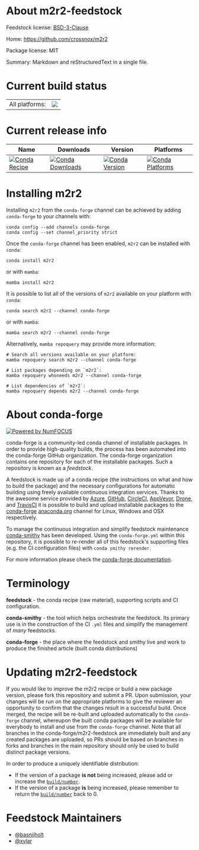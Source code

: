 About m2r2-feedstock
====================

Feedstock license: [BSD-3-Clause](https://github.com/conda-forge/m2r2-feedstock/blob/main/LICENSE.txt)

Home: https://github.com/crossnox/m2r2

Package license: MIT

Summary: Markdown and reStructuredText in a single file.

Current build status
====================


<table><tr><td>All platforms:</td>
    <td>
      <a href="https://dev.azure.com/conda-forge/feedstock-builds/_build/latest?definitionId=10439&branchName=main">
        <img src="https://dev.azure.com/conda-forge/feedstock-builds/_apis/build/status/m2r2-feedstock?branchName=main">
      </a>
    </td>
  </tr>
</table>

Current release info
====================

| Name | Downloads | Version | Platforms |
| --- | --- | --- | --- |
| [![Conda Recipe](https://img.shields.io/badge/recipe-m2r2-green.svg)](https://anaconda.org/conda-forge/m2r2) | [![Conda Downloads](https://img.shields.io/conda/dn/conda-forge/m2r2.svg)](https://anaconda.org/conda-forge/m2r2) | [![Conda Version](https://img.shields.io/conda/vn/conda-forge/m2r2.svg)](https://anaconda.org/conda-forge/m2r2) | [![Conda Platforms](https://img.shields.io/conda/pn/conda-forge/m2r2.svg)](https://anaconda.org/conda-forge/m2r2) |

Installing m2r2
===============

Installing `m2r2` from the `conda-forge` channel can be achieved by adding `conda-forge` to your channels with:

```
conda config --add channels conda-forge
conda config --set channel_priority strict
```

Once the `conda-forge` channel has been enabled, `m2r2` can be installed with `conda`:

```
conda install m2r2
```

or with `mamba`:

```
mamba install m2r2
```

It is possible to list all of the versions of `m2r2` available on your platform with `conda`:

```
conda search m2r2 --channel conda-forge
```

or with `mamba`:

```
mamba search m2r2 --channel conda-forge
```

Alternatively, `mamba repoquery` may provide more information:

```
# Search all versions available on your platform:
mamba repoquery search m2r2 --channel conda-forge

# List packages depending on `m2r2`:
mamba repoquery whoneeds m2r2 --channel conda-forge

# List dependencies of `m2r2`:
mamba repoquery depends m2r2 --channel conda-forge
```


About conda-forge
=================

[![Powered by
NumFOCUS](https://img.shields.io/badge/powered%20by-NumFOCUS-orange.svg?style=flat&colorA=E1523D&colorB=007D8A)](https://numfocus.org)

conda-forge is a community-led conda channel of installable packages.
In order to provide high-quality builds, the process has been automated into the
conda-forge GitHub organization. The conda-forge organization contains one repository
for each of the installable packages. Such a repository is known as a *feedstock*.

A feedstock is made up of a conda recipe (the instructions on what and how to build
the package) and the necessary configurations for automatic building using freely
available continuous integration services. Thanks to the awesome service provided by
[Azure](https://azure.microsoft.com/en-us/services/devops/), [GitHub](https://github.com/),
[CircleCI](https://circleci.com/), [AppVeyor](https://www.appveyor.com/),
[Drone](https://cloud.drone.io/welcome), and [TravisCI](https://travis-ci.com/)
it is possible to build and upload installable packages to the
[conda-forge](https://anaconda.org/conda-forge) [anaconda.org](https://anaconda.org/)
channel for Linux, Windows and OSX respectively.

To manage the continuous integration and simplify feedstock maintenance
[conda-smithy](https://github.com/conda-forge/conda-smithy) has been developed.
Using the ``conda-forge.yml`` within this repository, it is possible to re-render all of
this feedstock's supporting files (e.g. the CI configuration files) with ``conda smithy rerender``.

For more information please check the [conda-forge documentation](https://conda-forge.org/docs/).

Terminology
===========

**feedstock** - the conda recipe (raw material), supporting scripts and CI configuration.

**conda-smithy** - the tool which helps orchestrate the feedstock.
                   Its primary use is in the construction of the CI ``.yml`` files
                   and simplify the management of *many* feedstocks.

**conda-forge** - the place where the feedstock and smithy live and work to
                  produce the finished article (built conda distributions)


Updating m2r2-feedstock
=======================

If you would like to improve the m2r2 recipe or build a new
package version, please fork this repository and submit a PR. Upon submission,
your changes will be run on the appropriate platforms to give the reviewer an
opportunity to confirm that the changes result in a successful build. Once
merged, the recipe will be re-built and uploaded automatically to the
`conda-forge` channel, whereupon the built conda packages will be available for
everybody to install and use from the `conda-forge` channel.
Note that all branches in the conda-forge/m2r2-feedstock are
immediately built and any created packages are uploaded, so PRs should be based
on branches in forks and branches in the main repository should only be used to
build distinct package versions.

In order to produce a uniquely identifiable distribution:
 * If the version of a package **is not** being increased, please add or increase
   the [``build/number``](https://docs.conda.io/projects/conda-build/en/latest/resources/define-metadata.html#build-number-and-string).
 * If the version of a package **is** being increased, please remember to return
   the [``build/number``](https://docs.conda.io/projects/conda-build/en/latest/resources/define-metadata.html#build-number-and-string)
   back to 0.

Feedstock Maintainers
=====================

* [@basnijholt](https://github.com/basnijholt/)
* [@xylar](https://github.com/xylar/)

